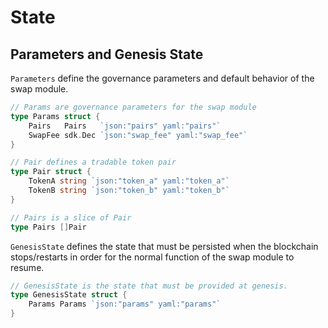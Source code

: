 <!--
order: 2
-->

# State

## Parameters and Genesis State

`Parameters` define the governance parameters and default behavior of the swap module.

```go
// Params are governance parameters for the swap module
type Params struct {
	Pairs   Pairs   `json:"pairs" yaml:"pairs"`
	SwapFee sdk.Dec `json:"swap_fee" yaml:"swap_fee"`
}

// Pair defines a tradable token pair
type Pair struct {
	TokenA string `json:"token_a" yaml:"token_a"`
	TokenB string `json:"token_b" yaml:"token_b"`
}

// Pairs is a slice of Pair
type Pairs []Pair
```

`GenesisState` defines the state that must be persisted when the blockchain stops/restarts in order for the normal function of the swap module to resume.

```go
// GenesisState is the state that must be provided at genesis.
type GenesisState struct {
	Params Params `json:"params" yaml:"params"`
}
```
